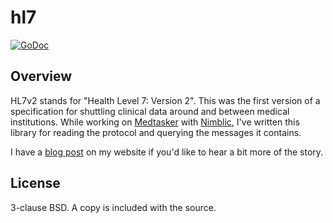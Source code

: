 hl7
===

[![GoDoc](https://godoc.org/fknsrs.biz/p/hl7?status.svg)](https://godoc.org/fknsrs.biz/p/hl7)

Overview
--------

HL7v2 stands for "Health Level 7: Version 2". This was the first version of a
specification for shuttling clinical data around and between medical
institutions. While working on [Medtasker](http://medtasker.com/) with
[Nimblic](https://github.com/nimblic), I've written this library for reading
the protocol and querying the messages it contains.

I have a [blog post](https://www.fknsrs.biz/blog/golang-hl7-library.html) on
my website if you'd like to hear a bit more of the story.

License
-------

3-clause BSD. A copy is included with the source.
